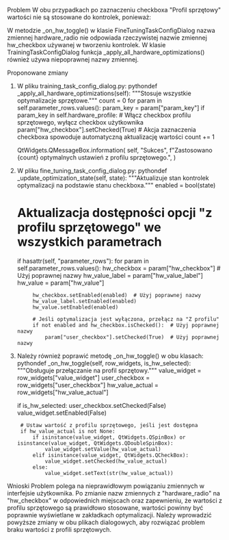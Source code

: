 Problem
W obu przypadkach po zaznaczeniu checkboxa "Profil sprzętowy" wartości nie są stosowane do kontrolek, ponieważ:

W metodzie _on_hw_toggle() w klasie FineTuningTaskConfigDialog nazwa zmiennej hardware_radio nie odpowiada rzeczywistej nazwie zmiennej hw_checkbox używanej w tworzeniu kontrolek.
W klasie TrainingTaskConfigDialog funkcja _apply_all_hardware_optimizations() również używa niepoprawnej nazwy zmiennej.

Proponowane zmiany
1. W pliku training_task_config_dialog.py:
pythondef _apply_all_hardware_optimizations(self):
    """Stosuje wszystkie optymalizacje sprzętowe."""
    count = 0
    for param in self.parameter_rows.values():
        param_key = param["param_key"]
        if param_key in self.hardware_profile:
            # Włącz checkbox profilu sprzętowego, wyłącz checkbox użytkownika
            param["hw_checkbox"].setChecked(True)
            # Akcja zaznaczenia checkboxa spowoduje automatyczną aktualizację wartości
            count += 1

    QtWidgets.QMessageBox.information(
        self,
        "Sukces",
        f"Zastosowano {count} optymalnych ustawień z profilu sprzętowego.",
    )
2. W pliku fine_tuning_task_config_dialog.py:
pythondef _update_optimization_state(self, state):
    """Aktualizuje stan kontrolek optymalizacji na podstawie stanu checkboxa."""
    enabled = bool(state)

    # Aktualizacja dostępności opcji "z profilu sprzętowego" we wszystkich parametrach
    if hasattr(self, "parameter_rows"):
        for param in self.parameter_rows.values():
            hw_checkbox = param["hw_checkbox"]  # Użyj poprawnej nazwy
            hw_value_label = param["hw_value_label"]
            hw_value = param["hw_value"]

            hw_checkbox.setEnabled(enabled)  # Użyj poprawnej nazwy
            hw_value_label.setEnabled(enabled)
            hw_value.setEnabled(enabled)

            # Jeśli optymalizacja jest wyłączona, przełącz na "Z profilu"
            if not enabled and hw_checkbox.isChecked():  # Użyj poprawnej nazwy
                param["user_checkbox"].setChecked(True)  # Użyj poprawnej nazwy
3. Należy również poprawić metodę _on_hw_toggle() w obu klasach:
pythondef _on_hw_toggle(self, row_widgets, is_hw_selected):
    """Obsługuje przełączanie na profil sprzętowy."""
    value_widget = row_widgets["value_widget"]
    user_checkbox = row_widgets["user_checkbox"]
    hw_value_actual = row_widgets["hw_value_actual"]

    if is_hw_selected:
        user_checkbox.setChecked(False)
        value_widget.setEnabled(False)

        # Ustaw wartość z profilu sprzętowego, jeśli jest dostępna
        if hw_value_actual is not None:
            if isinstance(value_widget, QtWidgets.QSpinBox) or isinstance(value_widget, QtWidgets.QDoubleSpinBox):
                value_widget.setValue(hw_value_actual)
            elif isinstance(value_widget, QtWidgets.QCheckBox):
                value_widget.setChecked(hw_value_actual)
            else:
                value_widget.setText(str(hw_value_actual))
Wnioski
Problem polega na nieprawidłowym powiązaniu zmiennych w interfejsie użytkownika. Po zmianie nazw zmiennych z "hardware_radio" na "hw_checkbox" w odpowiednich miejscach oraz zapewnieniu, że wartości z profilu sprzętowego są prawidłowo stosowane, wartości powinny być poprawnie wyświetlane w zakładkach optymalizacji.
Należy wprowadzić powyższe zmiany w obu plikach dialogowych, aby rozwiązać problem braku wartości z profili sprzętowych.